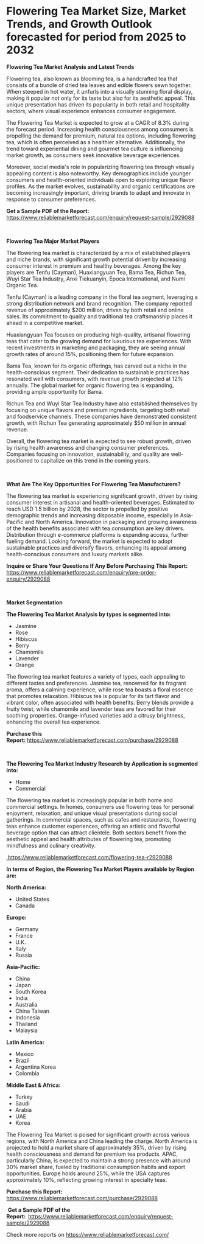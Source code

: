 <p><h1>Flowering Tea Market Size, Market Trends, and Growth Outlook forecasted for period from 2025 to 2032</h1></p><p><strong>Flowering Tea Market Analysis and Latest Trends</strong></p>
<p><p>Flowering tea, also known as blooming tea, is a handcrafted tea that consists of a bundle of dried tea leaves and edible flowers sewn together. When steeped in hot water, it unfurls into a visually stunning floral display, making it popular not only for its taste but also for its aesthetic appeal. This unique presentation has driven its popularity in both retail and hospitality sectors, where visual experience enhances consumer engagement.</p><p>The Flowering Tea Market is expected to grow at a CAGR of 8.3% during the forecast period. Increasing health consciousness among consumers is propelling the demand for premium, natural tea options, including flowering tea, which is often perceived as a healthier alternative. Additionally, the trend toward experiential dining and gourmet tea culture is influencing market growth, as consumers seek innovative beverage experiences. </p><p>Moreover, social media's role in popularizing flowering tea through visually appealing content is also noteworthy. Key demographics include younger consumers and health-oriented individuals open to exploring unique flavor profiles. As the market evolves, sustainability and organic certifications are becoming increasingly important, driving brands to adapt and innovate in response to consumer preferences.</p></p>
<p><strong>Get a Sample PDF of the Report:&nbsp;</strong> <a href="https://www.reliablemarketforecast.com/enquiry/request-sample/2929088?utm_campaign=2890&utm_medium=2&utm_source=Github&utm_content=ia&utm_term=12032025&utm_id=flowering-tea">https://www.reliablemarketforecast.com/enquiry/request-sample/2929088</a></p>
<p>&nbsp;</p>
<p><strong>Flowering Tea Major Market Players</strong></p>
<p><p>The flowering tea market is characterized by a mix of established players and niche brands, with significant growth potential driven by increasing consumer interest in premium and healthy beverages. Among the key players are Tenfu (Cayman), Huaxiangyuan Tea, Bama Tea, Richun Tea, Wuyi Star Tea Industry, Anxi Tiekuanyin, Epoca International, and Numi Organic Tea.</p><p>Tenfu (Cayman) is a leading company in the floral tea segment, leveraging a strong distribution network and brand recognition. The company reported revenue of approximately $200 million, driven by both retail and online sales. Its commitment to quality and traditional tea craftsmanship places it ahead in a competitive market.</p><p>Huaxiangyuan Tea focuses on producing high-quality, artisanal flowering teas that cater to the growing demand for luxurious tea experiences. With recent investments in marketing and packaging, they are seeing annual growth rates of around 15%, positioning them for future expansion.</p><p>Bama Tea, known for its organic offerings, has carved out a niche in the health-conscious segment. Their dedication to sustainable practices has resonated well with consumers, with revenue growth projected at 12% annually. The global market for organic flowering tea is expanding, providing ample opportunity for Bama.</p><p>Richun Tea and Wuyi Star Tea Industry have also established themselves by focusing on unique flavors and premium ingredients, targeting both retail and foodservice channels. These companies have demonstrated consistent growth, with Richun Tea generating approximately $50 million in annual revenue.</p><p>Overall, the flowering tea market is expected to see robust growth, driven by rising health awareness and changing consumer preferences. Companies focusing on innovation, sustainability, and quality are well-positioned to capitalize on this trend in the coming years.</p></p>
<p>&nbsp;</p>
<p><strong>What Are The Key Opportunities For Flowering Tea Manufacturers?</strong></p>
<p><p>The flowering tea market is experiencing significant growth, driven by rising consumer interest in artisanal and health-oriented beverages. Estimated to reach USD 1.5 billion by 2028, the sector is propelled by positive demographic trends and increasing disposable income, especially in Asia-Pacific and North America. Innovation in packaging and growing awareness of the health benefits associated with tea consumption are key drivers. Distribution through e-commerce platforms is expanding access, further fueling demand. Looking forward, the market is expected to adopt sustainable practices and diversify flavors, enhancing its appeal among health-conscious consumers and luxury markets alike.</p></p>
<p><strong>Inquire or Share Your Questions If Any Before Purchasing This Report:</strong> <a href="https://www.reliablemarketforecast.com/enquiry/pre-order-enquiry/2929088?utm_campaign=2890&utm_medium=2&utm_source=Github&utm_content=ia&utm_term=12032025&utm_id=flowering-tea">https://www.reliablemarketforecast.com/enquiry/pre-order-enquiry/2929088</a></p>
<p>&nbsp;</p>
<p><strong>Market Segmentation</strong></p>
<p><strong>The Flowering Tea Market Analysis by types is segmented into:</strong></p>
<p><ul><li>Jasmine</li><li>Rose</li><li>Hibiscus</li><li>Berry</li><li>Chamomile</li><li>Lavender</li><li>Orange</li></ul></p>
<p><p>The flowering tea market features a variety of types, each appealing to different tastes and preferences. Jasmine tea, renowned for its fragrant aroma, offers a calming experience, while rose tea boasts a floral essence that promotes relaxation. Hibiscus tea is popular for its tart flavor and vibrant color, often associated with health benefits. Berry blends provide a fruity twist, while chamomile and lavender teas are favored for their soothing properties. Orange-infused varieties add a citrusy brightness, enhancing the overall tea experience.</p></p>
<p><strong>Purchase this Report:&nbsp;</strong><a href="https://www.reliablemarketforecast.com/purchase/2929088?utm_campaign=2890&utm_medium=2&utm_source=Github&utm_content=ia&utm_term=12032025&utm_id=flowering-tea">https://www.reliablemarketforecast.com/purchase/2929088</a></p>
<p>&nbsp;</p>
<p><strong>The Flowering Tea Market Industry Research by Application is segmented into:</strong></p>
<p><ul><li>Home</li><li>Commercial</li></ul></p>
<p><p>The flowering tea market is increasingly popular in both home and commercial settings. In homes, consumers use flowering teas for personal enjoyment, relaxation, and unique visual presentations during social gatherings. In commercial spaces, such as cafes and restaurants, flowering teas enhance customer experiences, offering an artistic and flavorful beverage option that can attract clientele. Both sectors benefit from the aesthetic appeal and health attributes of flowering tea, promoting mindfulness and culinary creativity.</p></p>
<p><a href="https://www.reliablemarketforecast.com/flowering-tea-r2929088?utm_campaign=2890&utm_medium=2&utm_source=Github&utm_content=ia&utm_term=12032025&utm_id=flowering-tea">&nbsp;https://www.reliablemarketforecast.com/flowering-tea-r2929088</a></p>
<p><strong>In terms of Region, the Flowering Tea Market Players available by Region are:</strong></p>
<p>
    <p> <strong> North America: </strong>
        <ul>
            <li>United States</li>
            <li>Canada</li>
        </ul>
        </p> 
    <p> <strong> Europe: </strong>
        <ul>
            <li>Germany</li>
            <li>France</li>
            <li>U.K.</li>
            <li>Italy</li>
            <li>Russia</li>
        </ul>
        </p> 
    <p> <strong> Asia-Pacific: </strong>
        <ul>
            <li>China</li>
            <li>Japan</li>
            <li>South Korea</li>
            <li>India</li>
            <li>Australia</li>
            <li>China Taiwan</li>
            <li>Indonesia</li>
            <li>Thailand</li>
            <li>Malaysia</li>
        </ul>
        </p> 
    <p> <strong> Latin America: </strong>
        <ul>
            <li>Mexico</li>
            <li>Brazil</li>
            <li>Argentina Korea</li>
            <li>Colombia</li>
        </ul>
        </p> 
    <p> <strong> Middle East & Africa: </strong>
        <ul>
            <li>Turkey</li>
            <li>Saudi</li>
            <li>Arabia</li>
            <li>UAE</li>
            <li>Korea</li>
        </ul>
    </p>
    </p>
<p><p>The Flowering Tea Market is poised for significant growth across various regions, with North America and China leading the charge. North America is projected to hold a market share of approximately 35%, driven by rising health consciousness and demand for premium tea products. APAC, particularly China, is expected to maintain a strong presence with around 30% market share, fueled by traditional consumption habits and export opportunities. Europe holds around 25%, while the USA captures approximately 10%, reflecting growing interest in specialty teas.</p></p>
<p><strong>Purchase this Report: </strong><a href="https://www.reliablemarketforecast.com/purchase/2929088?utm_campaign=2890&utm_medium=2&utm_source=Github&utm_content=ia&utm_term=12032025&utm_id=flowering-tea">https://www.reliablemarketforecast.com/purchase/2929088</a></p>
<p>&nbsp;<strong>Get a Sample PDF of the Report:&nbsp;&nbsp;</strong><a href="https://www.reliablemarketforecast.com/enquiry/request-sample/2929088?utm_campaign=2890&utm_medium=2&utm_source=Github&utm_content=ia&utm_term=12032025&utm_id=flowering-tea">https://www.reliablemarketforecast.com/enquiry/request-sample/2929088</a></p>
<p><strong></strong></p>
<p>Check more reports on <a href="https://www.reliablemarketforecast.com/?utm_campaign=2890&utm_medium=2&utm_source=Github&utm_content=ia&utm_term=12032025&utm_id=flowering-tea">https://www.reliablemarketforecast.com/</a></p>